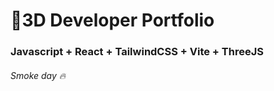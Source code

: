 # 🚀3D Developer Portfolio

### Javascript + React + TailwindCSS + Vite + ThreeJS
###### Smoke day 🔥
